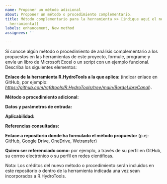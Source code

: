 ```yaml
---
name: Proponer un método adicional
about: Proponer un método o procedimiento complementario.
title: Método complementario para la herramienta >> [indique aquí el nombre de la
  herramienta]]
labels: enhancement, New method
assignees: ''

---
```


Sí conoce algún método o procedimiento de análisis complementario a los propuestos en las herramientas de este proyecto, formule, programe y envíe un libro de Microsoft Excel o un script con un ejemplo funcional. Describa los siguientes elementos:


**Enlace de la herramienta R.HydroTools a la que aplica:** (indicar enlace en GitHub, por ejemplo: _https://github.com/rcfdtools/R.HydroTools/tree/main/BordeLibreCanal_).


**Método o procedimiento adicional:**


**Datos y parámetros de entrada:**


**Aplicabilidad:**


**Referencias consultadas:**


**Enlace a repositorio donde ha formulado el método propuesto:** (p.ej: GitHub, Google Drive, OneDrive, Wetransfer)


**Quiero ser referenciado como:** por ejemplo, a través de su perfil en GitHub, su correo electrónico o su perfil en redes científicas. 


Nota: Los créditos del nuevo método o procedimiento serán incluídos en este repositorio o dentro de la herramienta indicada una vez sean incorporados a R.HydroTools.
